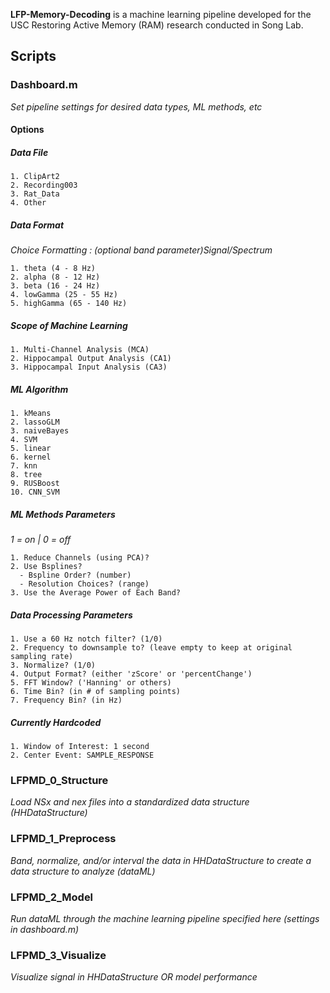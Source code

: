 **LFP-Memory-Decoding** is a machine learning pipeline developed for the USC Restoring Active Memory (RAM) research conducted in Song Lab. 


## Scripts
### Dashboard.m
*Set pipeline settings for desired data types, ML methods, etc*
#### Options
  ##### Data File
    1. ClipArt2
    2. Recording003
    3. Rat_Data
    4. Other
  
  ##### Data Format
  *Choice Formatting : (optional band parameter)Signal/Spectrum*
  
    1. theta (4 - 8 Hz)
    2. alpha (8 - 12 Hz)
    3. beta (16 - 24 Hz)
    4. lowGamma (25 - 55 Hz)
    5. highGamma (65 - 140 Hz)
    
  
  ##### Scope of Machine Learning
    1. Multi-Channel Analysis (MCA)
    2. Hippocampal Output Analysis (CA1)
    3. Hippocampal Input Analysis (CA3)
  
  ##### ML Algorithm
    1. kMeans
    2. lassoGLM
    3. naiveBayes
    4. SVM
    5. linear
    6. kernel
    7. knn
    8. tree
    9. RUSBoost
    10. CNN_SVM
  
  ##### ML Methods Parameters
  *1 = on | 0 = off*
  
    1. Reduce Channels (using PCA)?
    2. Use Bsplines?
      - Bspline Order? (number)
      - Resolution Choices? (range)
    3. Use the Average Power of Each Band?
  
  ##### Data Processing Parameters
    1. Use a 60 Hz notch filter? (1/0)
    2. Frequency to downsample to? (leave empty to keep at original sampling rate)
    3. Normalize? (1/0)
    4. Output Format? (either 'zScore' or 'percentChange')
    5. FFT Window? ('Hanning' or others)
    6. Time Bin? (in # of sampling points)
    7. Frequency Bin? (in Hz)
  
  ##### Currently Hardcoded
    1. Window of Interest: 1 second
    2. Center Event: SAMPLE_RESPONSE

### LFPMD_0_Structure
*Load NSx and nex files into a standardized data structure (HHDataStructure)*


### LFPMD_1_Preprocess
*Band, normalize, and/or interval the data in HHDataStructure to create a data structure to analyze (dataML)*


### LFPMD_2_Model
*Run dataML through the machine learning pipeline specified here (settings in dashboard.m)*


### LFPMD_3_Visualize
*Visualize signal in HHDataStructure OR model performance*
